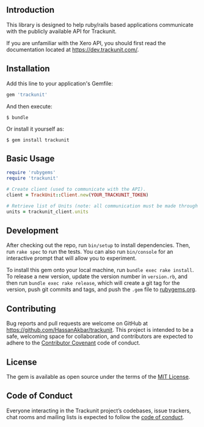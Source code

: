 ## Introduction
This library is designed to help ruby/rails based applications communicate with the publicly available API for Trackunit.

If you are unfamiliar with the Xero API, you should first read the documentation located at https://dev.trackunit.com/.

## Installation

Add this line to your application's Gemfile:

```ruby
gem 'trackunit'
```

And then execute:

    $ bundle

Or install it yourself as:

    $ gem install trackunit

## Basic Usage
```ruby
require 'rubygems'
require 'trackunit'

# Create client (used to communicate with the API).
client = TrackUnit::Client.new(YOUR_TRACKUNIT_TOKEN)

# Retrieve list of Units (note: all communication must be made through the client).
units = trackunit_client.units
```

## Development

After checking out the repo, run `bin/setup` to install dependencies. Then, run `rake spec` to run the tests. You can also run `bin/console` for an interactive prompt that will allow you to experiment.

To install this gem onto your local machine, run `bundle exec rake install`. To release a new version, update the version number in `version.rb`, and then run `bundle exec rake release`, which will create a git tag for the version, push git commits and tags, and push the `.gem` file to [rubygems.org](https://rubygems.org).

## Contributing

Bug reports and pull requests are welcome on GitHub at https://github.com/HassanAkbar/trackunit. This project is intended to be a safe, welcoming space for collaboration, and contributors are expected to adhere to the [Contributor Covenant](http://contributor-covenant.org) code of conduct.

## License

The gem is available as open source under the terms of the [MIT License](https://opensource.org/licenses/MIT).

## Code of Conduct

Everyone interacting in the Trackunit project’s codebases, issue trackers, chat rooms and mailing lists is expected to follow the [code of conduct](https://github.com/HassanAkbar/trackunit/blob/master/CODE_OF_CONDUCT.md).
